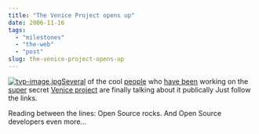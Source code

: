 ```yaml
---
title: "The Venice Project opens up"
date: 2006-11-16
tags: 
  - "milestones"
  - "the-web"
  - "post"
slug: the-venice-project-opens-up
---
```


[![tvp-image.jpg](http://codeconsult.ch/bertrand/images/tvp-image.jpg)](http://www.theveniceproject.com/)[Several](http://bluxte.net/blog/2006-11/15-28-34.html) of the cool [people](http://vafer.org/blog/20061115230338) who [have been](http://agylen.com/2006/11/15/what-is-the-venice-project/) working on the [super](http://www.bearaway.org/wp/?p=522) secret [Venice project](http://www.theveniceproject.com/) are finally talking about it publically Just follow the links.

Reading between the lines: Open Source rocks. And Open Source developers even more...
